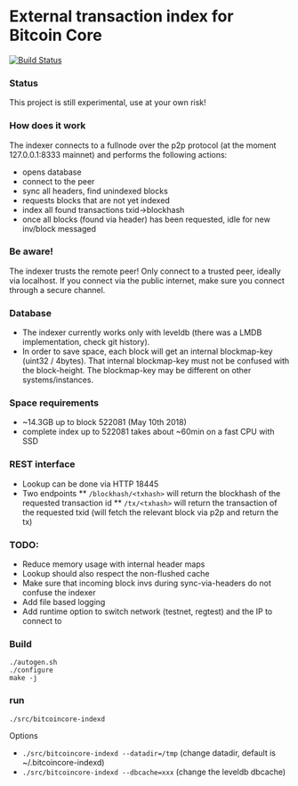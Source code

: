 # External transaction index for Bitcoin Core

[![Build Status](https://travis-ci.org/jonasschnelli/bitcoincore-indexd.svg?branch=master)](https://travis-ci.org/jonasschnelli/bitcoincore-indexd)

### Status
This project is still experimental, use at your own risk!

### How does it work
The indexer connects to a fullnode over the p2p protocol (at the moment 127.0.0.1:8333 mainnet) and performs the following actions:
* opens database
* connect to the peer
* sync all headers, find unindexed blocks
* requests blocks that are not yet indexed
* index all found transactions txid->blockhash
* once all blocks (found via header) has been requested, idle for new inv/block messaged

### Be aware!
The indexer trusts the remote peer! Only connect to a trusted peer, ideally via localhost.
If you connect via the public internet, make sure you connect through a secure channel.

### Database
* The indexer currently works only with leveldb (there was a LMDB implementation, check git history).
* In order to save space, each block will get an internal blockmap-key (uint32 / 4bytes). That internal blockmap-key must not be confused with the block-height. The blockmap-key may be different on other systems/instances.

### Space requirements
* ~14.3GB up to block 522081 (May 10th 2018)
* complete index up to 522081 takes about ~60min on a fast CPU with SSD

### REST interface
* Lookup can be done via HTTP 18445
* Two endpoints
** `/blockhash/<txhash>` will return the blockhash of the requested transaction id
** `/tx/<txhash>` will return the transaction of the requested txid (will fetch the relevant block via p2p and return the tx)

### TODO:
* Reduce memory usage with internal header maps
* Lookup should also respect the non-flushed cache
* Make sure that incoming block invs during sync-via-headers do not confuse the indexer
* Add file based logging
* Add runtime option to switch network (testnet, regtest) and the IP to connect to

### Build
```shell
./autogen.sh
./configure
make -j
```

### run
`./src/bitcoincore-indexd`

Options
* `./src/bitcoincore-indexd --datadir=/tmp` (change datadir, default is ~/.bitcoincore-indexd)
* `./src/bitcoincore-indexd --dbcache=xxx` (change the leveldb dbcache)